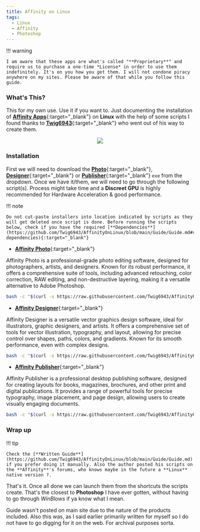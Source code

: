 ```yaml
---
title: Affinity on Linux
tags:
  - Linux
  - Affinity
  - Photoshop
---
```


!!! warning

    I am aware that these apps are what's called "**Proprietary**" and require us to purchase a one-time *License* in order to use them indefinitely. It's on you how you get them. I will not condone piracy anywhere on my sites. Please be aware of that while you follow this guide.

### What's This?

This for my own use. Use it if you want to. Just documenting the installation of [**Affinity Apps**](https://affinity.serif.com/en-us/){:target="_blank"} on **Linux** with the help of some scripts I found thanks to [**Twig6943**](https://github.com/Twig6943){:target="_blank"} who went out of his way to create them.

<p align="center">
  <img src="https://i.imgur.com/MABHj31.jpeg">
</p>

### Installation

First we will need to download the [**Photo**](https://store.serif.com/update/windows/photo/2/){:target="_blank"}, [**Designer**](https://store.serif.com/update/windows/designer/2/){:target="_blank"} or [**Publisher**](https://store.serif.com/update/windows/publisher/2/){:target="_blank"} `exe` from the dropdown. Once we have it/them, we will need to go through the following script(s). Process might take time and a **Discreet GPU** is highly recommended for Hardware Acceleration & good performance.

!!! note

    Do not cut-paste installers into location indicated by scripts as they will get deleted once script is done. Before running the scripts below, check if you have the required [**Dependencies**](https://github.com/Twig6943/AffinityOnLinux/blob/main/Guide/Guide.md#required-dependencies){:target="_blank"}

- [**Affinity Photo**](https://affinity.serif.com/en-gb/photo/?#top){:target="_blank"}

Affinity Photo is a professional-grade photo editing software, designed for photographers, artists, and designers. Known for its robust performance, it offers a comprehensive suite of tools, including advanced retouching, color correction, RAW editing, and non-destructive layering, making it a versatile alternative to Adobe Photoshop.

```Bash
bash -c "$(curl -s https://raw.githubusercontent.com/Twig6943/AffinityOnLinux/main/AffinityScripts/AffinityPhoto.sh)"
```

- [**Affinity Designer**](https://affinity.serif.com/en-us/designer/?#top){:target="_blank"}

Affinity Designer is a versatile vector graphics design software, ideal for illustrators, graphic designers, and artists. It offers a comprehensive set of tools for vector illustration, typography, and layout, allowing for precise control over shapes, paths, colors, and gradients. Known for its smooth performance, even with complex designs.

```Bash
bash -c "$(curl -s https://raw.githubusercontent.com/Twig6943/AffinityOnLinux/main/AffinityScripts/AffinityDesigner.sh)"
```

- [**Affinity Publisher**](https://affinity.serif.com/en-us/designer/?#top){:target="_blank"}

Affinity Publisher is a professional desktop publishing software, designed for creating layouts for books, magazines, brochures, and other print and digital publications. It provides a range of powerful tools for precise typography, image placement, and page design, allowing users to create visually engaging documents.

```Bash
bash -c "$(curl -s https://raw.githubusercontent.com/Twig6943/AffinityOnLinux/main/AffinityScripts/AffinityPublisher.sh)"
```

### Wrap up

!!! tip

    Check the [**Written Guide**](https://github.com/Twig6943/AffinityOnLinux/blob/main/Guide/Guide.md) if you prefer doing it manually. Also the author posted his scripts on the **Affinity**'s forums, who knows maybe in the future a **Linux** native version ?.

That's it. Once all done we can launch them from the shortcuts the scripts create. That's the closest to **Photoshop** I have ever gotten, without having to go through *WinBlows* if ya know what I mean.

Guide wasn't posted on main site due to the nature of the products included. Also this was, as I said earlier primarily written for myself so I do not have to go digging for it on the web. For archival purposes sorta.

